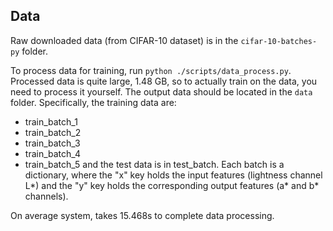 ## Data

Raw downloaded data (from CIFAR-10 dataset) is in the `cifar-10-batches-py` folder.

To process data for training, run `python ./scripts/data_process.py`.
Processed data is quite large, 1.48 GB, so to actually train on the data, you need to process it yourself.
The output data should be located in the `data` folder. Specifically, the training data are:
 - train_batch_1
 - train_batch_2
 - train_batch_3
 - train_batch_4
 - train_batch_5
and the test data is in test_batch.
Each batch is a dictionary, where the "x" key holds the input features (lightness channel L*) and the "y" key holds the corresponding output features (a* and b* channels).
 
On average system, takes 15.468s to complete data processing.